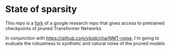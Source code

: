 # State of sparsity

This repo is a [fork](https://github.com/google-research/google-research/tree/master/state_of_sparsity) of a google research repo that gives access to pretrained checkpoints of pruned Transformer Networks.

In conjunction with https://github.com/ybisk/charNMT-noise, I'm going to evaluate the robustness to synthetic and natural noise of the pruned models